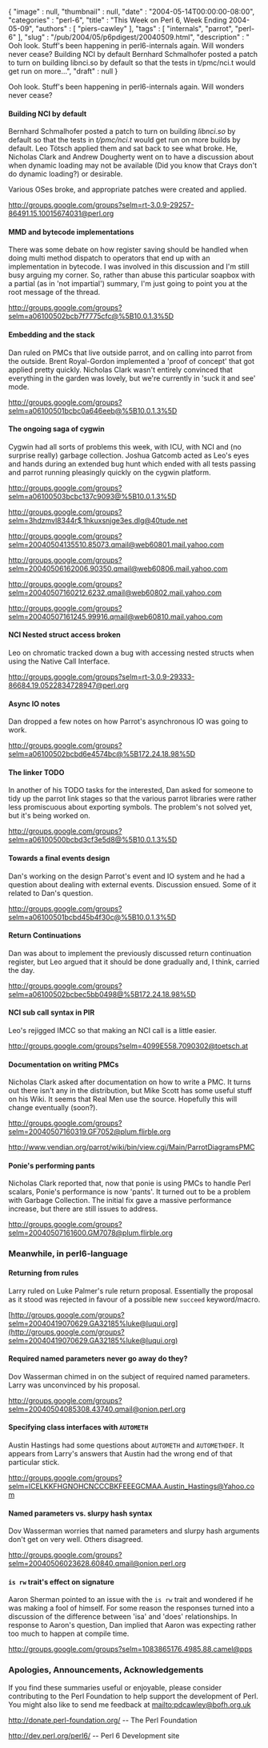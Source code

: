 {
   "image" : null,
   "thumbnail" : null,
   "date" : "2004-05-14T00:00:00-08:00",
   "categories" : "perl-6",
   "title" : "This Week on Perl 6, Week Ending 2004-05-09",
   "authors" : [
      "piers-cawley"
   ],
   "tags" : [
      "internals",
      "parrot",
      "perl-6"
   ],
   "slug" : "/pub/2004/05/p6pdigest/20040509.html",
   "description" : " Ooh look. Stuff's been happening in perl6-internals again. Will wonders never cease? Building NCI by default Bernhard Schmalhofer posted a patch to turn on building libnci.so by default so that the tests in t/pmc/nci.t would get run on more...",
   "draft" : null
}



Ooh look. Stuff's been happening in perl6-internals again. Will wonders never cease?

#### <span id="Building_NCI_by_default">Building NCI by default</span>

Bernhard Schmalhofer posted a patch to turn on building *libnci.so* by default so that the tests in *t/pmc/nci.t* would get run on more builds by default. Leo Tötsch applied them and sat back to see what broke. He, Nicholas Clark and Andrew Dougherty went on to have a discussion about when dynamic loading may not be available (Did you know that Crays don't do dynamic loading?) or desirable.

Various OSes broke, and appropriate patches were created and applied.

<http://groups.google.com/groups?selm=rt-3.0.9-29257-86491.15.10015674031@perl.org>

#### <span id="MMD_and_bytecode_implementations">MMD and bytecode implementations</span>

There was some debate on how register saving should be handled when doing multi method dispatch to operators that end up with an implementation in bytecode. I was involved in this discussion and I'm still busy arguing my corner. So, rather than abuse this particular soapbox with a partial (as in 'not impartial') summary, I'm just going to point you at the root message of the thread.

<http://groups.google.com/groups?selm=a06100502bcb7f7775cfc@%5B10.0.1.3%5D>

#### <span id="Embedding_and_the_stack">Embedding and the stack</span>

Dan ruled on PMCs that live outside parrot, and on calling into parrot from the outside. Brent Royal-Gordon implemented a 'proof of concept' that got applied pretty quickly. Nicholas Clark wasn't entirely convinced that everything in the garden was lovely, but we're currently in 'suck it and see' mode.

<http://groups.google.com/groups?selm=a06100501bcbc0a646eeb@%5B10.0.1.3%5D>

#### <span id="The_ongoing_saga_of_cygwin">The ongoing saga of cygwin</span>

Cygwin had all sorts of problems this week, with ICU, with NCI and (no surprise really) garbage collection. Joshua Gatcomb acted as Leo's eyes and hands during an extended bug hunt which ended with all tests passing and parrot running pleasingly quickly on the cygwin platform.

<http://groups.google.com/groups?selm=a06100503bcbc137c9093@%5B10.0.1.3%5D>

<http://groups.google.com/groups?selm=3hdzmvl8344r$.1hkuxsnjge3es.dlg@40tude.net>

<http://groups.google.com/groups?selm=20040504135510.85073.qmail@web60801.mail.yahoo.com>

<http://groups.google.com/groups?selm=20040506162006.90350.qmail@web60806.mail.yahoo.com>

<http://groups.google.com/groups?selm=20040507160212.6232.qmail@web60802.mail.yahoo.com>

<http://groups.google.com/groups?selm=20040507161245.99916.qmail@web60810.mail.yahoo.com>

#### <span id="NCI_Nested_struct_access_broken">NCI Nested struct access broken</span>

Leo on chromatic tracked down a bug with accessing nested structs when using the Native Call Interface.

<http://groups.google.com/groups?selm=rt-3.0.9-29333-86684.19.0522834728947@perl.org>

#### <span id="Async_IO_notes">Async IO notes</span>

Dan dropped a few notes on how Parrot's asynchronous IO was going to work.

<http://groups.google.com/groups?selm=a06100502bcbd6e4574bc@%5B172.24.18.98%5D>

#### <span id="The_linker_TODO">The linker TODO</span>

In another of his TODO tasks for the interested, Dan asked for someone to tidy up the parrot link stages so that the various parrot libraries were rather less promiscuous about exporting symbols. The problem's not solved yet, but it's being worked on.

<http://groups.google.com/groups?selm=a06100500bcbd3cf3e5d8@%5B10.0.1.3%5D>

#### <span id="Towards_a_final_events_design">Towards a final events design</span>

Dan's working on the design Parrot's event and IO system and he had a question about dealing with external events. Discussion ensued. Some of it related to Dan's question.

<http://groups.google.com/groups?selm=a06100501bcbd45b4f30c@%5B10.0.1.3%5D>

#### <span id="Return_Continuations">Return Continuations</span>

Dan was about to implement the previously discussed return continuation register, but Leo argued that it should be done gradually and, I think, carried the day.

<http://groups.google.com/groups?selm=a06100502bcbec5bb0498@%5B172.24.18.98%5D>

#### <span id="NCI_sub_call_syntax_in_PIR">NCI sub call syntax in PIR</span>

Leo's rejigged IMCC so that making an NCI call is a little easier.

<http://groups.google.com/groups?selm=4099E558.7090302@toetsch.at>

#### <span id="Documentation_on_writing_PMCs">Documentation on writing PMCs</span>

Nicholas Clark asked after documentation on how to write a PMC. It turns out there isn't any in the distribution, but Mike Scott has some useful stuff on his Wiki. It seems that Real Men use the source. Hopefully this will change eventually (soon?).

<http://groups.google.com/groups?selm=20040507160319.GF7052@plum.flirble.org>

<http://www.vendian.org/parrot/wiki/bin/view.cgi/Main/ParrotDiagramsPMC>

#### <span id="Ponie's_performing_pants">Ponie's performing pants</span>

Nicholas Clark reported that, now that ponie is using PMCs to handle Perl scalars, Ponie's performance is now 'pants'. It turned out to be a problem with Garbage Collection. The initial fix gave a massive performance increase, but there are still issues to address.

<http://groups.google.com/groups?selm=20040507161600.GM7078@plum.flirble.org>

### <span id="Meanwhile,_in_perl6-language">Meanwhile, in perl6-language</span>

#### <span id="Returning_from_rules">Returning from rules</span>

Larry ruled on Luke Palmer's rule return proposal. Essentially the proposal as it stood was rejected in favour of a possible new `succeed` keyword/macro.

[http://groups.google.com/groups?selm=20040419070629.GA32185%luke@luqui.org](http://groups.google.com/groups?selm=20040419070629.GA32185%luke@luqui.org)

#### <span id="Required_named_parameters_never_go_away_do_they?">Required named parameters never go away do they?</span>

Dov Wasserman chimed in on the subject of required named parameters. Larry was unconvinced by his proposal.

<http://groups.google.com/groups?selm=20040504085308.43740.qmail@onion.perl.org>

#### <span id="Specifying_class_interfaces_with_AUTOMETH">Specifying class interfaces with `AUTOMETH`</span>

Austin Hastings had some questions about `AUTOMETH` and `AUTOMETHDEF`. It appears from Larry's answers that Austin had the wrong end of that particular stick.

<http://groups.google.com/groups?selm=ICELKKFHGNOHCNCCCBKFEEEGCMAA.Austin_Hastings@Yahoo.com>

#### <span id="Named_parameters_vs._slurpy_hash_syntax">Named parameters vs. slurpy hash syntax</span>

Dov Wasserman worries that named parameters and slurpy hash arguments don't get on very well. Others disagreed.

<http://groups.google.com/groups?selm=20040506023628.60840.qmail@onion.perl.org>

#### <span id="is_rw_trait's_effect_on_signature">`is rw` trait's effect on signature</span>

Aaron Sherman pointed to an issue with the `is rw` trait and wondered if he was making a fool of himself. For some reason the responses turned into a discussion of the difference between 'isa' and 'does' relationships. In response to Aaron's question, Dan implied that Aaron was expecting rather too much to happen at compile time.

<http://groups.google.com/groups?selm=1083865176.4985.88.camel@pps>

### <span id="Apologies,_Announcements,_Acknowledgements">Apologies, Announcements, Acknowledgements</span>

If you find these summaries useful or enjoyable, please consider contributing to the Perl Foundation to help support the development of Perl. You might also like to send me feedback at [mailto:pdcawley@bofh.org.uk](mailto:pdcawley@bofh.org.uk)

<http://donate.perl-foundation.org/> -- The Perl Foundation

<http://dev.perl.org/perl6/> -- Perl 6 Development site
